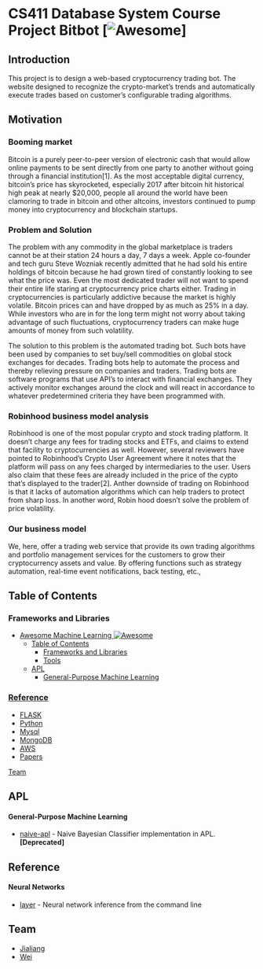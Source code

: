 # CS411 Database System Course Project Bitbot [![Awesome](https://cdn.rawgit.com/sindresorhus/awesome/d7305f38d29fed78fa85652e3a63e154dd8e8829/media/badge.svg)]

## Introduction
This project is to design a web-based cryptocurrency trading bot. The website designed to recognize the crypto-market’s trends and automatically execute trades based on customer’s configurable trading algorithms.

## Motivation
### Booming market
Bitcoin is a purely peer-to-peer version of electronic cash that would allow online payments to be sent directly from one party to another without going through a financial institution[1]. As the most acceptable digital currency, bitcoin’s price has skyrocketed, especially 2017 after bitcoin hit historical high peak at nearly $20,000, people all around the world have been clamoring to trade in bitcoin and other altcoins, investors continued to pump money into cryptocurrency and blockchain startups. 

### Problem and Solution
The problem with any commodity in the global marketplace is traders cannot be at their station 24 hours a day, 7 days a week. Apple co-founder and tech guru Steve Wozniak recently admitted that he had sold his entire holdings of bitcoin because he had grown tired of constantly looking to see what the price was. Even the most dedicated trader will not want to spend their entire life staring at cryptocurrency price charts either. Trading in cryptocurrencies is particularly addictive because the market is highly volatile. Bitcoin prices can and have dropped by as much as 25% in a day. While investors who are in for the long term might not worry about taking advantage of such fluctuations, cryptocurrency traders can make huge amounts of money from such volatility.

The solution to this problem is the automated trading bot. Such bots have been used by companies to set buy/sell commodities on global stock exchanges for decades. Trading bots help to automate the process and thereby relieving pressure on companies and traders. Trading bots are software programs that use API’s to interact with financial exchanges. They actively monitor exchanges around the clock and will react in accordance to whatever predetermined criteria they have been programmed with.

### Robinhood business model analysis
Robinhood is one of the most popular crypto and stock trading platform. It doesn’t charge any fees for trading stocks and ETFs, and claims to extend that facility to cryptocurrencies as well. However, several reviewers have pointed to Robinhood’s Crypto User Agreement where it notes that the platform will pass on any fees charged by intermediaries to the user. Users also claim that these fees are already included in the price of the cypto that’s displayed to the trader[2]. 
Anther downside of trading on Robinhood is that it lacks of automation algorithms which can help traders to protect from sharp loss. In another word, Robin hood doesn’t solve the problem of price volatility. 


### Our business model 
We, here, offer a trading web service that provide its own trading algorithms and portfolio management services for the customers to grow their cryptocurrency assets and value. By offering functions such as strategy automation, real-time event notifications, back testing, etc., 




## Table of Contents

### Frameworks and Libraries
<!-- MarkdownTOC depth=4 -->

- [Awesome Machine Learning ![Awesome](https://cdn.rawgit.com/sindresorhus/awesome/d7305f38d29fed78fa85652e3a63e154dd8e8829/media/badge.svg)](#awesome-machine-learning-)
  - [Table of Contents](#table-of-contents)
    - [Frameworks and Libraries](#frameworks-and-libraries)
    - [Tools](#tools)
  - [APL](#apl)
      - [General-Purpose Machine Learning](#apl-general-purpose-machine-learning)
### [Reference](#references)

- [FLASK](#flask)
- [Python](#python)
- [Mysql](#mysql)
- [MongoDB](#mongodb)
- [AWS](#aws)
- [Papers](#papers)

[Team](#teammates)

<!-- /MarkdownTOC -->

<a name="apl"></a>
## APL

<a name="apl-general-purpose-machine-learning"></a>
#### General-Purpose Machine Learning
* [naive-apl](https://github.com/mattcunningham/naive-apl) - Naive Bayesian Classifier implementation in APL. **[Deprecated]**



<a name="references"></a>
## Reference

<a name="tools-neural-networks"></a>
#### Neural Networks
* [layer](https://github.com/cloudkj/layer) - Neural network inference from the command line


## Team

* [Jialiang](https://github.com/jzhu118/bitbot)
* [Wei](https://github.com/WEIQIAN17/bitbot)

